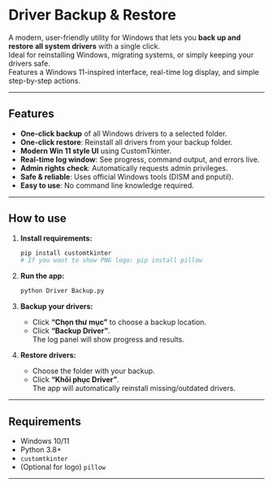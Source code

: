 # Driver Backup & Restore

A modern, user-friendly utility for Windows that lets you **back up and restore all system drivers** with a single click.  
Ideal for reinstalling Windows, migrating systems, or simply keeping your drivers safe.  
Features a Windows 11-inspired interface, real-time log display, and simple step-by-step actions.

---

## Features

- **One-click backup** of all Windows drivers to a selected folder.
- **One-click restore**: Reinstall all drivers from your backup folder.
- **Modern Win 11 style UI** using CustomTkinter.
- **Real-time log window**: See progress, command output, and errors live.
- **Admin rights check**: Automatically requests admin privileges.
- **Safe & reliable**: Uses official Windows tools (DISM and pnputil).
- **Easy to use**: No command line knowledge required.

---



## How to use

1. **Install requirements:**

    ```bash
    pip install customtkinter
    # If you want to show PNG logo: pip install pillow
    ```

2. **Run the app:**

    ```bash
    python Driver Backup.py
    ```

3. **Backup your drivers:**
    - Click **“Chọn thư mục”** to choose a backup location.
    - Click **“Backup Driver”**.  
      The log panel will show progress and results.

4. **Restore drivers:**
    - Choose the folder with your backup.
    - Click **“Khôi phục Driver”**.  
      The app will automatically reinstall missing/outdated drivers.

---

## Requirements

- Windows 10/11
- Python 3.8+
- `customtkinter`
- (Optional for logo) `pillow`

---
